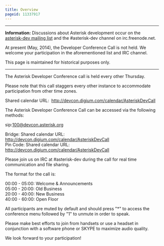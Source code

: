 ```yaml
---
title: Overview
pageid: 11337917
---
```





---


**Information:**  Discussions about Asterisk development occur on the [asterisk-dev mailing list](http://lists.digium.com/mailman/listinfo/asterisk-dev) and the #asterisk-dev channel on irc.freenode.net.

At present (May, 2014), the Developer Conference Call is not held. We welcome your participation in the aforementioned list and IRC channel.

This page is maintained for historical purposes only.

  



---


The Asterisk Developer Conference call is held every other Thursday.

Please note that this call staggers every other instance to accommodate participation from other time zones.

Shared calendar URL:  <http://devcon.digium.com/calendar/AsteriskDevCall>

The Asterisk Developer Conference Call can be accessed via the following methods:

sip:100@devcon.asterisk.org  


Bridge: Shared calendar URL:  <http://devcon.digium.com/calendar/AsteriskDevCall>  
 Pin Code: Shared calendar URL:  <http://devcon.digium.com/calendar/AsteriskDevCall>

Please join us on IRC at #asterisk-dev during the call for real time communication and file sharing.

The format for the call is:

00:00 - 05:00: Welcome & Announcements  
 05:00 - 20:00: Old Business  
 20:00 - 40:00: New Business  
 40:00 - 60:00: Open Floor

All participants are muted by default and should press "\*" to access the conference menu followed by "1" to unmute in order to speak.

Please make best efforts to join from handsets or use a headset in conjunction with a software phone or SKYPE to maximize audio quality.

We look forward to your participation!

